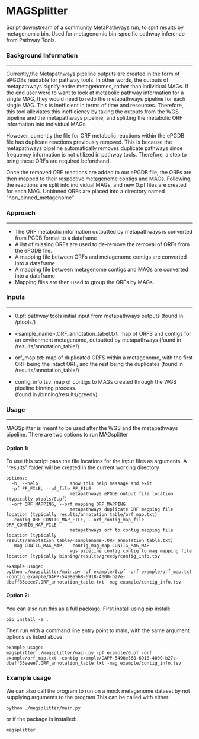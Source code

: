 # MAGSplitter
Script downstream of a community MetaPathways run, to split results by metagenomic bin.  Used for metagenomic bin-specific pathway inference from Pathway Tools.

### Background Information
***
Currently,the Metapathways pipeline outputs are created in the form of ePGDBs readable for pathway tools.
In other words, the outputs of metapathways signify entire metagenomes, rather than individual MAGs. If the end user were to 
want to look at metabolic pathway information for a single MAG, they would need to redo the metapathways pipeline
for each single MAG. This is inefficient in terms of time and resources. Therefore, this tool alleviates this 
inefficiency by taking the outputs from the WGS pipeline and the metapathways pipeline, and splitting the metabolic
ORF information into individual MAGs.

However, currently the file for ORF metabolic reactions within the ePGDB file has duplicate reactions previously removed.  This is because 
the metapathways pipeline automatically removes duplicate pathways since frequency information is not utilized in pathway tools.  Therefore, a step to bring these
ORFs are required beforehand.

Once the removed ORF reactions are added to our ePGDB file, the ORFs are then mapped to their respective metagenome contigs and MAGs.
Following, the reactions are split into individual MAGs, and new 0.pf files are created for each MAG.  Unbinned ORFs are placed into a directory named "non_binned_metagenome"

### Approach
***
* The ORF metabolic information outputted by metapathways is converted from PGDB format to a dataframe
* A list of missing ORFs are used to de-remove the removal of ORFs from the ePGDB file.
* A mapping file between ORFs and metagenome contigs are converted into a dataframe
* A mapping file between metagenome contigs and MAGs are converted into a dataframe
* Mapping files are then used to group the ORFs by MAGs.

### Inputs
***

* 0.pf: pathway tools initial input from metapathways outputs
(found in /ptools/)

* <sample_name>.ORF_annotation_tabel.txt: map of ORFS and contigs for an environment metagenome, outputted by metapathways 
(found in /results/annotation_table/)

* orf_map.txt: map of duplicated ORFS within a metagenome, with the first ORF being the intact ORF, 
and the rest being the duplicates
(found in /results/annotation_table/)

* config_info.tsv: map of contigs to MAGs created through the WGS pipeline binning process.  
(found in /binning/results/greedy)

### Usage 
***
MAGSplitter is meant to be used after the WGS and the metapathways pipeline.  There are two options to run MAGsplitter
#### **Option 1**: 
To use this script  pass the file locations for the input files as arguments.
A "results" folder will be created in the current working directory
```
options:
  -h, --help            show this help message and exit
  -pf PF_FILE, --pf_file PF_FILE
                        metapathways ePGDB output file location (typically ptools/0.pf)
  -orf ORF_MAPPING, --orf_mapping ORF_MAPPING
                        metapathways duplicate ORF mapping file location (typically results/annotation_table/orf_map.txt)
  -contig ORF_CONTIG_MAP_FILE, --orf_contig_map_file ORF_CONTIG_MAP_FILE
                        metapathways orf to contig mapping file location (typically results/annotation_table/<samplename>.ORF_annotation_table.txt)
  -mag CONTIG_MAG_MAP, --contig_mag_map CONTIG_MAG_MAP
                        wgs pipeline contig contig to mag mapping file location (typically binning/results/greedy/config_info.tsv
```

```
example usage:
python ./magsplitter/main.py -pf example/0.pf -orf example/orf_map.txt -contig example/GAPP-5498e568-6918-4000-b27e-dbeff35eeee7.ORF_annotation_table.txt -mag example/contig_info.tsv
```

#### **Option 2**:
You can also run this as a full package.  First install using pip install:
```
pip install -e .
```
Then run with a command line entry point to main, with the same argument options as listed above.  

```
example usage:
magsplitter ./magsplitter/main.py -pf example/0.pf -orf example/orf_map.txt -contig example/GAPP-5498e568-6918-4000-b27e-dbeff35eeee7.ORF_annotation_table.txt -mag example/contig_info.tsv
```
### Example usage
We can also call the program to run on a mock metagenome dataset by not supplying arguments to the program
This can be called with either
```commandline
python ./magsplitter/main.py
```
or if the package is installed:
```commandline
magsplitter 
```

